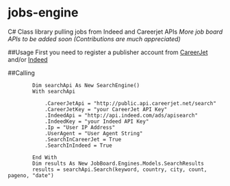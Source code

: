 # jobs-engine
C# Class library pulling jobs from Indeed and Careerjet APIs 
*More job board APIs to be added soon (Contributions are much appreciated)*

##Usage
First you need to register a publisher account from [CareerJet](http://www.careerjet.com/advertise/) and/or [Indeed](http://www.indeed.com/publisher)

##Calling

            Dim searchApi As New SearchEngine()
            With searchApi
	        
                .CareerJetApi = "http://public.api.careerjet.net/search"
                .CareerJetKey = "your CareerJet API Key"
                .IndeedApi = "http://api.indeed.com/ads/apisearch"
                .IndeedKey = "your Indeed API Key"
                .Ip = "User IP Address"
                .UserAgent = "User Agent String"
                .SearchInCareerJet = True
                .SearchInIndeed = True
    
            End With
            Dim results As New JobBoard.Engines.Models.SearchResults
            results = searchApi.Search(keyword, country, city, count, pageno, "date")


